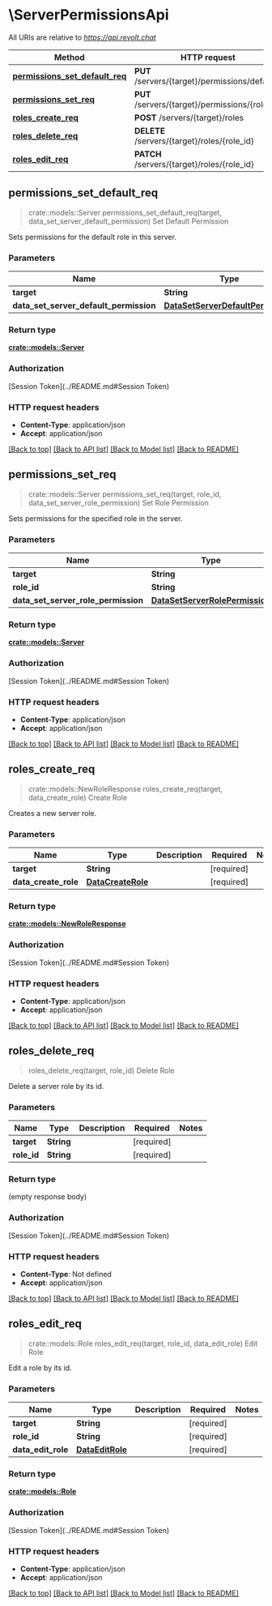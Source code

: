# \ServerPermissionsApi

All URIs are relative to *https://api.revolt.chat*

Method | HTTP request | Description
------------- | ------------- | -------------
[**permissions_set_default_req**](ServerPermissionsApi.md#permissions_set_default_req) | **PUT** /servers/{target}/permissions/default | Set Default Permission
[**permissions_set_req**](ServerPermissionsApi.md#permissions_set_req) | **PUT** /servers/{target}/permissions/{role_id} | Set Role Permission
[**roles_create_req**](ServerPermissionsApi.md#roles_create_req) | **POST** /servers/{target}/roles | Create Role
[**roles_delete_req**](ServerPermissionsApi.md#roles_delete_req) | **DELETE** /servers/{target}/roles/{role_id} | Delete Role
[**roles_edit_req**](ServerPermissionsApi.md#roles_edit_req) | **PATCH** /servers/{target}/roles/{role_id} | Edit Role



## permissions_set_default_req

> crate::models::Server permissions_set_default_req(target, data_set_server_default_permission)
Set Default Permission

Sets permissions for the default role in this server.

### Parameters


Name | Type | Description  | Required | Notes
------------- | ------------- | ------------- | ------------- | -------------
**target** | **String** |  | [required] |
**data_set_server_default_permission** | [**DataSetServerDefaultPermission**](DataSetServerDefaultPermission.md) |  | [required] |

### Return type

[**crate::models::Server**](Server.md)

### Authorization

[Session Token](../README.md#Session Token)

### HTTP request headers

- **Content-Type**: application/json
- **Accept**: application/json

[[Back to top]](#) [[Back to API list]](../README.md#documentation-for-api-endpoints) [[Back to Model list]](../README.md#documentation-for-models) [[Back to README]](../README.md)


## permissions_set_req

> crate::models::Server permissions_set_req(target, role_id, data_set_server_role_permission)
Set Role Permission

Sets permissions for the specified role in the server.

### Parameters


Name | Type | Description  | Required | Notes
------------- | ------------- | ------------- | ------------- | -------------
**target** | **String** |  | [required] |
**role_id** | **String** |  | [required] |
**data_set_server_role_permission** | [**DataSetServerRolePermission**](DataSetServerRolePermission.md) |  | [required] |

### Return type

[**crate::models::Server**](Server.md)

### Authorization

[Session Token](../README.md#Session Token)

### HTTP request headers

- **Content-Type**: application/json
- **Accept**: application/json

[[Back to top]](#) [[Back to API list]](../README.md#documentation-for-api-endpoints) [[Back to Model list]](../README.md#documentation-for-models) [[Back to README]](../README.md)


## roles_create_req

> crate::models::NewRoleResponse roles_create_req(target, data_create_role)
Create Role

Creates a new server role.

### Parameters


Name | Type | Description  | Required | Notes
------------- | ------------- | ------------- | ------------- | -------------
**target** | **String** |  | [required] |
**data_create_role** | [**DataCreateRole**](DataCreateRole.md) |  | [required] |

### Return type

[**crate::models::NewRoleResponse**](NewRoleResponse.md)

### Authorization

[Session Token](../README.md#Session Token)

### HTTP request headers

- **Content-Type**: application/json
- **Accept**: application/json

[[Back to top]](#) [[Back to API list]](../README.md#documentation-for-api-endpoints) [[Back to Model list]](../README.md#documentation-for-models) [[Back to README]](../README.md)


## roles_delete_req

> roles_delete_req(target, role_id)
Delete Role

Delete a server role by its id.

### Parameters


Name | Type | Description  | Required | Notes
------------- | ------------- | ------------- | ------------- | -------------
**target** | **String** |  | [required] |
**role_id** | **String** |  | [required] |

### Return type

 (empty response body)

### Authorization

[Session Token](../README.md#Session Token)

### HTTP request headers

- **Content-Type**: Not defined
- **Accept**: application/json

[[Back to top]](#) [[Back to API list]](../README.md#documentation-for-api-endpoints) [[Back to Model list]](../README.md#documentation-for-models) [[Back to README]](../README.md)


## roles_edit_req

> crate::models::Role roles_edit_req(target, role_id, data_edit_role)
Edit Role

Edit a role by its id.

### Parameters


Name | Type | Description  | Required | Notes
------------- | ------------- | ------------- | ------------- | -------------
**target** | **String** |  | [required] |
**role_id** | **String** |  | [required] |
**data_edit_role** | [**DataEditRole**](DataEditRole.md) |  | [required] |

### Return type

[**crate::models::Role**](Role.md)

### Authorization

[Session Token](../README.md#Session Token)

### HTTP request headers

- **Content-Type**: application/json
- **Accept**: application/json

[[Back to top]](#) [[Back to API list]](../README.md#documentation-for-api-endpoints) [[Back to Model list]](../README.md#documentation-for-models) [[Back to README]](../README.md)

